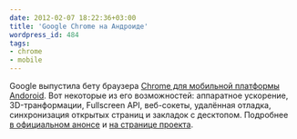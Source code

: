 ```yaml
---
date: 2012-02-07 18:22:36+03:00
title: 'Google Chrome на Андроиде'
wordpress_id: 484
tags:
- chrome
- mobile
---
```


Google выпустила бету браузера [Chrome для мобильной платформы Andoroid][1]. Вот некоторые из его возможностей: аппаратное ускорение, 3D-транформации, Fullscreen API, веб-сокеты, удалённая отладка, синхронизация открытых страниц и закладок с десктопом. Подробнее [в официальном анонсе][2] и [на странице проекта][3].

[1]: https://market.android.com/details?id=com.android.chrome
[2]: http://chrome.blogspot.com/2012/02/introducing-chrome-for-android.html
[3]: http://code.google.com/intl/en/chrome/mobile/
